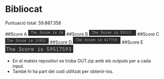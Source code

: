 # Bibliocat

Puntuació total: 59.887.358

##Score A
![SCORE A:](IMG/A.PNG)
##Score B
![SCORE B:](IMG/B.PNG) 
##Score C
![SCORE C:](IMG/C.PNG)
##Score D
![SCORE D:](IMG/D.PNG)
##Score E
![SCORE E:](IMG/E.PNG)


* En el mateix repositori es troba OUT.zip amb els outputs per a cada input. 
* També hi ha part del codi utilitzat per obtenir-los.